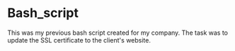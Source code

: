# Bash_script
This was my previous bash script created for my company. The task was to update the SSL certificate to the client's website.
